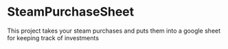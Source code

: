 # SteamPurchaseSheet
This project takes your steam purchases and puts them into a google sheet for keeping track of investments
